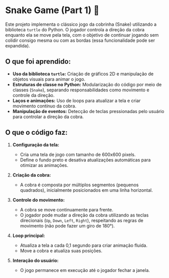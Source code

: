 # Snake Game (Part 1) 🐍

Este projeto implementa o clássico jogo da cobrinha (Snake) utilizando a biblioteca `turtle` do Python. O jogador controla a direção da cobra enquanto ela se move pela tela, com o objetivo de continuar jogando sem colidir consigo mesma ou com as bordas (essa funcionalidade pode ser expandida).

## O que foi aprendido:
- **Uso da biblioteca `turtle`:** Criação de gráficos 2D e manipulação de objetos visuais para animar o jogo.
- **Estruturas de classe no Python:** Modularização do código por meio de classes (`Snake`), separando responsabilidades como movimento e controle da direção.
- **Laços e animações:** Uso de loops para atualizar a tela e criar movimento contínuo da cobra.
- **Manipulação de eventos:** Detecção de teclas pressionadas pelo usuário para controlar a direção da cobra.

## O que o código faz:
1. **Configuração da tela:**
   - Cria uma tela de jogo com tamanho de 600x600 pixels.
   - Define o fundo preto e desativa atualizações automáticas para otimizar as animações.

2. **Criação da cobra:**
   - A cobra é composta por múltiplos segmentos (pequenos quadrados), inicialmente posicionados em uma linha horizontal.

3. **Controle do movimento:**
   - A cobra se move continuamente para frente.
   - O jogador pode mudar a direção da cobra utilizando as teclas direcionais (`Up`, `Down`, `Left`, `Right`), respeitando as regras de movimento (não pode fazer um giro de 180°).

4. **Loop principal:**
   - Atualiza a tela a cada 0,1 segundo para criar animação fluida.
   - Move a cobra e atualiza suas posições.

5. **Interação do usuário:**
   - O jogo permanece em execução até o jogador fechar a janela.